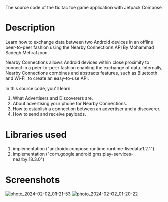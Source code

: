 The source code of the tic tac toe game application with Jetpack Compose

# Description
Learn how to exchange data between two Android devices in an offline peer-to-peer fashion using the Nearby Connections API By Mohammad Sadegh Mehrafzoon.

Nearby Connections allows Android devices within close proximity to connect in a peer-to-peer fashion enabling the exchange of data.
Internally, Nearby Connections combines and abstracts features, such as Bluetooth and Wi-Fi, to create an easy-to-use API. 

In this  source code, you’ll learn:

 1. What Advertisers and Discoverers are.
 2. About advertising your phone for Nearby Connections.
 3. How to establish a connection between an advertiser and a discoverer.
 4. How to send and receive payloads.

# Libraries used

 1. implementation ("androidx.compose.runtime:runtime-livedata:1.2.1")
 2. implementation ("com.google.android.gms:play-services-nearby:18.3.0")

# Screenshots 

![photo_2024-02-02_01-21-53](https://github.com/MohammadSadeghMehrafzoon/NearbyConnectionsApp/assets/78638521/554e6a42-efae-4045-8893-83cd3a2a826b)
![photo_2024-02-02_01-20-22](https://github.com/MohammadSadeghMehrafzoon/NearbyConnectionsApp/assets/78638521/da491635-1711-44ec-a310-25741f05e77b)
